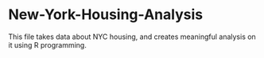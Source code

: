 # New-York-Housing-Analysis
This file takes data about NYC housing, and creates meaningful analysis on it using R programming.
